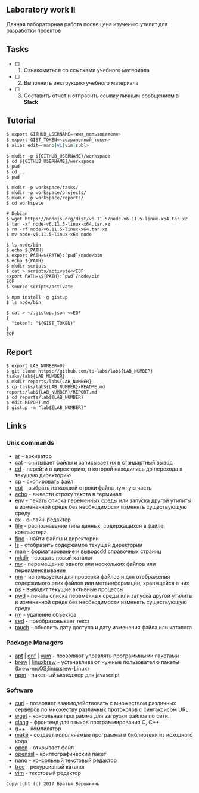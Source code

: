 ## Laboratory work II

Данная лабораторная работа посвещена изучению утилит для разработки проектов

## Tasks

- [ ] 1. Ознакомиться со ссылками учебного материала
- [ ] 2. Выполнить инструкцию учебного материала
- [ ] 3. Составить отчет и отправить ссылку личным сообщением в **Slack**
 
## Tutorial

```bash
$ export GITHUB_USERNAME=<имя_пользователя>
$ export GIST_TOKEN=<сохраненный_токен>
$ alias edit=<nano|vi|vim|subl>
```

```ShellSession
$ mkdir -p ${GITHUB_USERNAME}/workspace
$ cd ${GITHUB_USERNAME}/workspace
$ pwd
$ cd ..
$ pwd
```

```ShellSession
$ mkdir -p workspace/tasks/
$ mkdir -p workspace/projects/
$ mkdir -p workspace/reports/
$ cd workspace
```

```ShellSession
# Debian
$ wget https://nodejs.org/dist/v6.11.5/node-v6.11.5-linux-x64.tar.xz
$ tar -xf node-v6.11.5-linux-x64.tar.xz
$ rm -rf node-v6.11.5-linux-x64.tar.xz
$ mv node-v6.11.5-linux-x64 node
```

```ShellSession
$ ls node/bin 
$ echo ${PATH}
$ export PATH=${PATH}:`pwd`/node/bin
$ echo ${PATH}
$ mkdir scripts
$ cat > scripts/activate<<EOF
export PATH=\${PATH}:`pwd`/node/bin
EOF
$ source scripts/activate
```

```ShellSession
$ npm install -g gistup
$ ls node/bin
```

```ShellSession
$ cat > ~/.gistup.json <<EOF
{
  "token": "${GIST_TOKEN}"
}
EOF
```

## Report

```ShellSession
$ export LAB_NUMBER=02
$ git clone https://github.com/tp-labs/lab${LAB_NUMBER} tasks/lab${LAB_NUMBER}
$ mkdir reports/lab${LAB_NUMBER}
$ cp tasks/lab${LAB_NUMBER}/README.md reports/lab${LAB_NUMBER}/REPORT.md
$ cd reports/lab${LAB_NUMBER}
$ edit REPORT.md
$ gistup -m "lab${LAB_NUMBER}"
```

## Links

### Unix commands

- [ar](https://en.wikipedia.org/wiki/Ar_(Unix)) - архиватор
- [cat](https://en.wikipedia.org/wiki/Cat_(Unix)) - считывает файлы и записывает их в стандартный вывод
- [cd](https://en.wikipedia.org/wiki/Cd_(command)) - перейти в директорию, в которой находились до перехода в текущую директорию
- [cp](https://en.wikipedia.org/wiki/Cp_(Unix)) - скопировать файл
- [cut](https://en.wikipedia.org/wiki/Cut_(Unix)) - выбрать из каждой строки файла нужную часть
- [echo](https://en.wikipedia.org/wiki/Echo_(command)) -  вывести строку текста в терминал
- [env](https://en.wikipedia.org/wiki/Env_(shell)) - печать списка переменных среды или запуска другой утилиты в измененной среде без необходимости изменять существующую среду
- [ex](https://en.wikipedia.org/wiki/Ex_(editor)) - онлайн-редактор
- [file](https://en.wikipedia.org/wiki/File_(command)) - распознавание типа данных, содержащихся в файле компьютера
- [find](https://en.wikipedia.org/wiki/Find) -  найти файлы и директории
- [ls](https://en.wikipedia.org/wiki/Ls) - отобразить содержимое текущей директории
- [man](https://en.wikipedia.org/wiki/Man_page) - форматирование и выводcdd справочных страниц
- [mkdir](https://en.wikipedia.org/wiki/Mkdir) - создать новый каталог
- [mv](https://en.wikipedia.org/wiki/Mv) - перемещение одного или нескольких файлов или переименовывание
- [nm](https://en.wikipedia.org/wiki/Nm_(Unix)) - используется для проверки файлов и для отображения содержимого этих файлов или метаинформации, хранящейся в них
- [ps](https://en.wikipedia.org/wiki/Ps_(Unix)) - выводит текущие активные процессы
- [pwd](https://en.wikipedia.org/wiki/Pwd) - печать списка переменных среды или запуска другой утилиты в измененной среде без необходимости изменять существующую среду
- [rm](https://en.wikipedia.org/wiki/Rm_(Unix)) - удаление объектов
- [sed](https://en.wikipedia.org/wiki/Sed) - преобразовывает текст
- [touch](https://en.wikipedia.org/wiki/Touch_(Unix)) - обновить дату доступа и дату изменения файла или каталога

### Package Managers

- [apt](http://help.ubuntu.ru/wiki/apt) | [dnf](https://en.wikipedia.org/wiki/DNF_(software)) | [yum](https://fedoraproject.org/wiki/Yum/ru) - позволяют управлять программными пакетами
- [brew](https://brew.sh) | [linuxbrew](http://linuxbrew.sh) - устанавливают нужные пользователю пакеты (brew-mcOS;linuxsrew-Linux)
- [npm](https://docs.npmjs.com) - пакетный менеджер для javascript

### Software

- [curl](https://www.gitbook.com/book/bagder/everything-curl/details) - позволяет взаимодействовать с множеством различных серверов по множеству различных протоколов с синтаксисом URL.
- [wget](https://www.gnu.org/software/wget/manual/wget.pdf) - консольная программа для загрузки файлов по сети.
- [clang](https://clang.llvm.org) - фронтенд для языков программирования C, C++ 
- [g++](https://gcc.gnu.org/onlinedocs/gcc-4.0.2/gcc/G_002b_002b-and-GCC.html) - компилятор
- [make](https://en.wikipedia.org/wiki/Make_(software)) - создает исполняемые программы и библиотеки из исходного кода
- [open](https://developer.apple.com/legacy/library/documentation/Darwin/Reference/ManPages/man1/open.1.html) - открывает файл
- [openssl](https://www.openssl.org) - криптографический пакет 
- [nano](https://www.nano-editor.org) - консольный текстовый редактор 
- [tree](https://linux.die.net/man/1/tree) - рекурсивный каталог 
- [vim](http://www.vim.org) - текстовый редактор


```
Copyright (c) 2017 Братья Вершинины
```
